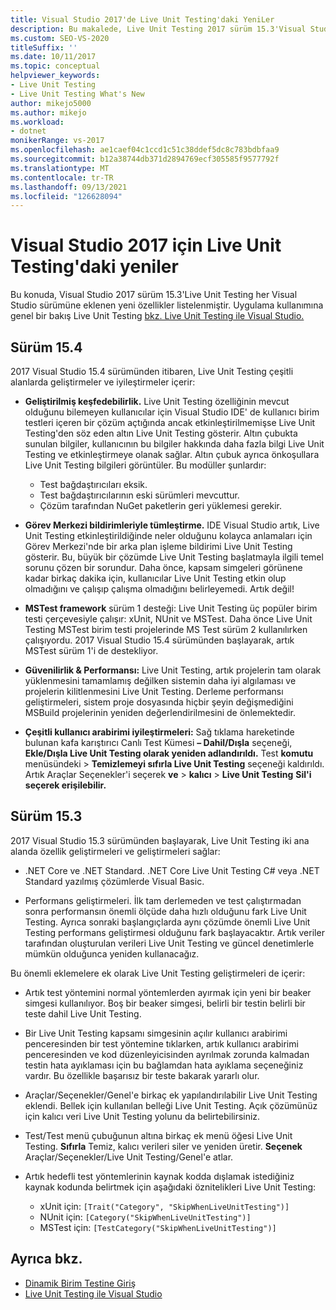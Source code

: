 ```yaml
---
title: Visual Studio 2017'de Live Unit Testing'daki YeniLer
description: Bu makalede, Live Unit Testing 2017 sürüm 15.3'Visual Studio sürümünden itibaren Visual Studio sürümüne eklenen yeni özellikler açıklanmıştır.
ms.custom: SEO-VS-2020
titleSuffix: ''
ms.date: 10/11/2017
ms.topic: conceptual
helpviewer_keywords:
- Live Unit Testing
- Live Unit Testing What's New
author: mikejo5000
ms.author: mikejo
ms.workload:
- dotnet
monikerRange: vs-2017
ms.openlocfilehash: ae1caef04c1ccd1c51c38ddef5dc8c783bdbfaa9
ms.sourcegitcommit: b12a38744db371d2894769ecf305585f9577792f
ms.translationtype: MT
ms.contentlocale: tr-TR
ms.lasthandoff: 09/13/2021
ms.locfileid: "126628094"
---
```

# <a name="whats-new-in-live-unit-testing-for-visual-studio-2017"></a>Visual Studio 2017 için Live Unit Testing'daki yeniler

Bu konuda, Visual Studio 2017 sürüm 15.3'Live Unit Testing her Visual Studio sürümüne eklenen yeni özellikler listelenmiştir. Uygulama kullanımına genel bir bakış Live Unit Testing [bkz. Live Unit Testing ile Visual Studio.](live-unit-testing.md)

## <a name="version-154"></a>Sürüm 15.4

2017 Visual Studio 15.4 sürümünden itibaren, Live Unit Testing çeşitli alanlarda geliştirmeler ve iyileştirmeler içerir:

- **Geliştirilmiş keşfedebilirlik.** Live Unit Testing özelliğinin mevcut olduğunu bilemeyen kullanıcılar için Visual Studio IDE' de kullanıcı birim testleri içeren bir çözüm açtığında ancak etkinleştirilmemişse Live Unit Testing'den söz eden altın Live Unit Testing gösterir. Altın çubukta sunulan bilgiler, kullanıcının bu bilgiler hakkında daha fazla bilgi Live Unit Testing ve etkinleştirmeye olanak sağlar. Altın çubuk ayrıca önkoşullara Live Unit Testing bilgileri görüntüler. Bu modüller şunlardır:

  - Test bağdaştırıcıları eksik.
  - Test bağdaştırıcılarının eski sürümleri mevcuttur.
  - Çözüm tarafından NuGet paketlerin geri yüklemesi gerekir.

- **Görev Merkezi bildirimleriyle tümleştirme.** IDE Visual Studio artık, Live Unit Testing etkinleştirildiğinde neler olduğunu kolayca anlamaları için Görev Merkezi'nde bir arka plan işleme bildirimi Live Unit Testing gösterir. Bu, büyük bir çözümde Live Unit Testing başlatmayla ilgili temel sorunu çözen bir sorundur. Daha önce, kapsam simgeleri görünene kadar birkaç dakika için, kullanıcılar Live Unit Testing etkin olup olmadığını ve çalışıp çalışma olmadığını belirleyemedi. Artık değil!

- **MSTest framework** sürüm 1 desteği: Live Unit Testing üç popüler birim testi çerçevesiyle çalışır: xUnit, NUnit ve MSTest. Daha önce Live Unit Testing MSTest birim testi projelerinde MS Test sürüm 2 kullanılırken çalışıyordu. 2017 Visual Studio 15.4 sürümünden başlayarak, artık MSTest sürüm 1'i de destekliyor.

- **Güvenilirlik & Performansı:** Live Unit Testing, artık projelerin tam olarak yüklenmesini tamamlamış değilken sistemin daha iyi algılaması ve projelerin kilitlenmesini Live Unit Testing. Derleme performansı geliştirmeleri, sistem proje dosyasında hiçbir şeyin değişmediğini MSBuild projelerinin yeniden değerlendirilmesini de önlemektedir.

- **Çeşitli kullanıcı arabirimi iyileştirmeleri:** Sağ tıklama hareketinde bulunan kafa karıştırıcı Canlı Test Kümesi **– Dahil/Dışla** seçeneği, **Ekle/Dışla Live Unit Testing olarak yeniden adlandırıldı.** Test **komutu** menüsündeki   >  **Temizlemeyi sıfırla Live Unit Testing** seçeneği kaldırıldı. Artık Araçlar Seçenekler'i seçerek **ve**  >  **kalıcı**  >  **Live Unit Testing** **Sil'i seçerek erişilebilir.**

## <a name="version-153"></a>Sürüm 15.3

2017 Visual Studio 15.3 sürümünden başlayarak, Live Unit Testing iki ana alanda özellik geliştirmeleri ve geliştirmeleri sağlar:

- .NET Core ve .NET Standard. .NET Core Live Unit Testing C# veya .NET Standard yazılmış çözümlerde Visual Basic.

- Performans geliştirmeleri. İlk tam derlemeden ve test çalıştırmadan sonra performansın önemli ölçüde daha hızlı olduğunu fark Live Unit Testing. Ayrıca sonraki başlangıçlarda aynı çözümde önemli Live Unit Testing performans geliştirmesi olduğunu fark başlayacaktır. Artık veriler tarafından oluşturulan verileri Live Unit Testing ve güncel denetimlerle mümkün olduğunca yeniden kullanacağız.

Bu önemli eklemelere ek olarak Live Unit Testing geliştirmeleri de içerir:

- Artık test yöntemini normal yöntemlerden ayırmak için yeni bir beaker simgesi kullanılıyor. Boş bir beaker simgesi, belirli bir testin belirli bir teste dahil Live Unit Testing.

- Bir Live Unit Testing kapsamı simgesinin açılır kullanıcı arabirimi penceresinden bir test yöntemine tıklarken, artık kullanıcı arabirimi penceresinden ve kod düzenleyicisinden ayrılmak zorunda kalmadan testin hata ayıklaması için bu bağlamdan hata ayıklama seçeneğiniz vardır. Bu özellikle başarısız bir teste bakarak yararlı olur.

- Araçlar/Seçenekler/Genel'e birkaç ek yapılandırılabilir Live Unit Testing eklendi. Bellek için kullanılan belleği Live Unit Testing. Açık çözümünüz için kalıcı veri Live Unit Testing yolunu da belirtebilirsiniz.

- Test/Test menü çubuğunun altına birkaç ek menü öğesi Live Unit Testing. **Sıfırla** Temiz, kalıcı verileri siler ve yeniden üretir. **Seçenek** Araçlar/Seçenekler/Live Unit Testing/Genel'e atlar.

- Artık hedefli test yöntemlerinin kaynak kodda dışlamak istediğiniz kaynak kodunda belirtmek için aşağıdaki öznitelikleri Live Unit Testing:

  - xUnit için: `[Trait("Category", "SkipWhenLiveUnitTesting")]`
  - NUnit için: `[Category("SkipWhenLiveUnitTesting")]`
  - MSTest için: `[TestCategory("SkipWhenLiveUnitTesting")]`

## <a name="see-also"></a>Ayrıca bkz.

- [Dinamik Birim Testine Giriş](live-unit-testing-intro.md)
- [Live Unit Testing ile Visual Studio](live-unit-testing.md)
